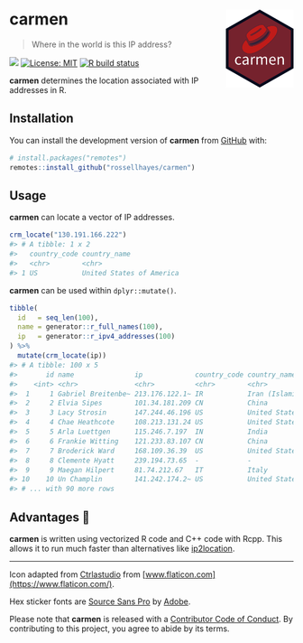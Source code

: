 
<!-- README.md is generated from README.Rmd. Please edit that file -->

# carmen <img src="man/figures/logo.png?raw=TRUE" align="right" height="138" />

> Where in the world is this IP address?

<!-- badges: start -->

[![](https://img.shields.io/badge/lifecycle-experimental-orange.svg)](https://www.tidyverse.org/lifecycle/#experimental)
[![License:
MIT](https://img.shields.io/badge/license-MIT-blueviolet.svg)](https://cran.r-project.org/web/licenses/MIT)
[![R build
status](https://github.com/rossellhayes/carmen/workflows/R-CMD-check/badge.svg)](https://github.com/rossellhayes/carmen/actions)

<!-- badges: end -->

**carmen** determines the location associated with IP addresses in R.

## Installation

<!-- You can install the released version of **fracture** from [CRAN](https://cran.r-project.org/package=fracture) with: -->

<!-- ``` {r eval = FALSE} -->

<!-- install.packages("fracture") -->

<!-- ``` -->

You can install the development version of **carmen** from
[GitHub](https://github.com/rossellhayes/carmen) with:

``` r
# install.packages("remotes")
remotes::install_github("rossellhayes/carmen")
```

## Usage

**carmen** can locate a vector of IP addresses.

``` r
crm_locate("130.191.166.222")
#> # A tibble: 1 x 2
#>   country_code country_name            
#>   <chr>        <chr>                   
#> 1 US           United States of America
```

**carmen** can be used within `dplyr::mutate()`.

``` r
tibble(
  id   = seq_len(100),
  name = generator::r_full_names(100),
  ip   = generator::r_ipv4_addresses(100)
) %>%
  mutate(crm_locate(ip))
#> # A tibble: 100 x 5
#>       id name               ip             country_code country_name            
#>    <int> <chr>              <chr>          <chr>        <chr>                   
#>  1     1 Gabriel Breitenbe~ 213.176.122.1~ IR           Iran (Islamic Republic ~
#>  2     2 Elvia Sipes        101.34.181.209 CN           China                   
#>  3     3 Lacy Strosin       147.244.46.196 US           United States of America
#>  4     4 Chae Heathcote     108.213.131.24 US           United States of America
#>  5     5 Arla Luettgen      115.246.7.197  IN           India                   
#>  6     6 Frankie Witting    121.233.83.107 CN           China                   
#>  7     7 Broderick Ward     168.109.36.39  US           United States of America
#>  8     8 Clemente Hyatt     239.194.73.65  -            -                       
#>  9     9 Maegan Hilpert     81.74.212.67   IT           Italy                   
#> 10    10 Un Champlin        141.242.174.2~ US           United States of America
#> # ... with 90 more rows
```

## Advantages 🚀

**carmen** is written using vectorized R code and C++ code with Rcpp.
This allows it to run much faster than alternatives like
[ip2location](https://github.com/ip2location/ip2location-r).

-----

Icon adapted from
[Ctrlastudio](https://www.flaticon.com/authors/ctrlastudio) from
[www.flaticon.com](https://www.flaticon.com/).

Hex sticker fonts are [Source Sans
Pro](https://github.com/adobe-fonts/source-sans-pro) by
[Adobe](https://www.adobe.com).

Please note that **carmen** is released with a [Contributor Code of
Conduct](https://contributor-covenant.org/version/2/0/CODE_OF_CONDUCT.html).
By contributing to this project, you agree to abide by its terms.
